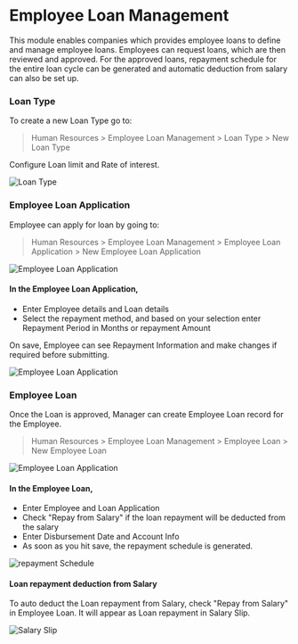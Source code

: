 <!-- add-breadcrumbs -->
# Employee Loan Management
This module enables companies which provides employee loans to define and manage employee loans.
Employees can request loans, which are then reviewed and approved. For the approved loans, 
repayment schedule for the entire loan cycle can be generated and automatic deduction from salary can also be set up. 

### Loan Type
To create a new Loan Type go to:

> Human Resources > Employee Loan Management > Loan Type > New Loan Type

Configure Loan limit and Rate of interest.

<img class="screenshot" alt="Loan Type" src="{{docs_base_url}}/assets/img/human-resources/loan-type.png">

### Employee Loan Application

Employee can apply for loan by going to:

> Human Resources > Employee Loan Management > Employee Loan Application > New Employee Loan Application

<img class="screenshot" alt="Employee Loan Application" src="{{docs_base_url}}/assets/img/human-resources/employee-loan-application.png">

#### In the Employee Loan Application,

  * Enter Employee details and Loan details
  * Select the repayment method, and based on your selection enter Repayment Period in Months or repayment Amount
  
On save, Employee can see Repayment Information and make changes if required before submitting.

<img class="screenshot" alt="Employee Loan Application" src="{{docs_base_url}}/assets/img/human-resources/repayment-info.png">

### Employee Loan

Once the Loan is approved, Manager can create Employee Loan record for the Employee.

> Human Resources > Employee Loan Management > Employee Loan > New Employee Loan

<img class="screenshot" alt="Employee Loan Application" src="{{docs_base_url}}/assets/img/human-resources/employee-loan.png">

#### In the Employee Loan,

 * Enter Employee and Loan Application
 * Check "Repay from Salary" if the loan repayment will be deducted from the salary
 * Enter Disbursement Date and Account Info
 * As soon as you hit save, the repayment schedule is generated.
 
<img class="screenshot" alt="repayment Schedule" src="{{docs_base_url}}/assets/img/human-resources/repayment-schedule.png">

#### Loan repayment deduction from Salary

To auto deduct the Loan repayment from Salary, check "Repay from Salary" in Employee Loan. It will appear as Loan repayment in Salary Slip.

<img class="screenshot" alt="Salary Slip" src="{{docs_base_url}}/assets/img/human-resources/loan-repayment-salary-slip.png">


 